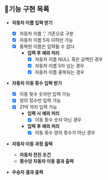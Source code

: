 ## 🎯기능 구현 목록

- **자동차 이름 입력 받기**
    - [X] 자동차 이름 ',' 기준으로 구분
    - [X] 자동차 이름 5자 이하만 가능
    - [X] 중복된 이름은 입력될 수 없다
        - **입력 후 예외 처리**
            - [X] 자동차 이름 NULL 혹은 공백인 경우
            - [X] 자동차 이름 5자 넘는 경우
            - [X] 자동차 이름 중복되는 경우

- **자동차 이동 횟수 입력 받기**
    - [X] 이동 횟수 숫자만 입력 가능
    - [X] 양의 정수만 입력 가능 
    - [X] 21억 까지 입력 가능
        - **입력 시 예외 처리**
            - [X] 이동 횟수 숫자 아닌 경우
        - **입력 후 예외 처리**
            - [X] 이동 횟수 양의 정수가 아닌 경우

- **자동차 이동 과정 출력**
    - **자동차 전진 조건**
    - **횟수당 자동차 이동 결과 출력**

- **우승자 결과 출력**
